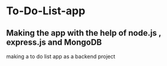 # To-Do-List-app
## Making the app with the help of node.js , express.js and MongoDB
making a to do list app as a backend project 
